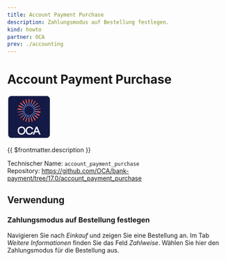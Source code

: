 ```yaml
---
title: Account Payment Purchase
description: Zahlungsmodus auf Bestellung festlegen.
kind: howto
partner: OCA
prev: ./accounting
---
```

# Account Payment Purchase
![icon_oca_app](attachments/icon_oca_app.png)

{{ $frontmatter.description }}

Technischer Name: `account_payment_purchase`\
Repository: <https://github.com/OCA/bank-payment/tree/17.0/account_payment_purchase>

## Verwendung

### Zahlungsmodus auf Bestellung festlegen

Navigieren Sie nach *Einkauf* und zeigen Sie eine Bestellung an. Im Tab *Weitere Informationen* finden Sie das Feld *Zahlweise*. Wählen Sie hier den Zahlungsmodus für die Bestellung aus.
